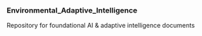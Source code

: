 ﻿### Environmental_Adaptive_Intelligence
Repository for foundational AI & adaptive intelligence documents
